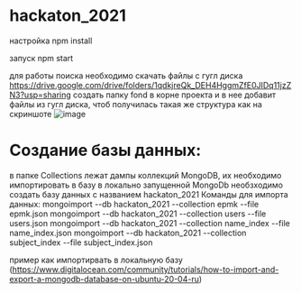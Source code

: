 # hackaton_2021
настройка npm install

запуск npm start

для работы поиска необходимо скачать файлы с гугл диска https://drive.google.com/drive/folders/1qdkjreQk_DEH4HggmZfE0JIDq11jzZN3?usp=sharing
создать папку fond в корне проекта и в нее добавит файлы из гугл диска, чтоб получилась такая же структура как на скриншоте
![image](https://user-images.githubusercontent.com/61736688/124379994-ccf8ce00-dcd3-11eb-95f8-c8796443ddb2.png)

# Создание базы данных:
в папке Collections лежат дампы коллекций MongoDB, их необходимо импортировать в базу
в локально запущенной MongoDb необзходимо создать базу данных с названием hackaton_2021
Команды для импорта данных:
mongoimport --db hackaton_2021 --collection epmk --file epmk.json
mongoimport --db hackaton_2021 --collection users --file users.json
mongoimport --db hackaton_2021 --collection name_index --file name_index.json
mongoimport --db hackaton_2021 --collection subject_index --file subject_index.json

пример как импортирвать в локальную базу (https://www.digitalocean.com/community/tutorials/how-to-import-and-export-a-mongodb-database-on-ubuntu-20-04-ru)
